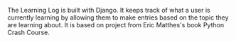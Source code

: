 The Learning Log is built with Django. It keeps track of what a user is currently learning by allowing them to make entries based on the topic they are learning about. It is based on project from Eric Matthes's book Python Crash Course.